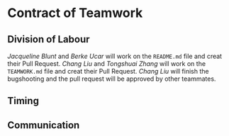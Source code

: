 # Contract of Teamwork
## Division of Labour
_Jacqueline Blunt_ and _Berke Ucar_ will work on the `README.md` file and creat their Pull Request.
_Chang Liu_ and _Tongshuai Zhang_ will work on the `TEAMWORK.md` file and creat their Pull Request.
_Chang Liu_ will finish the bugshooting and the pull request will be approved by other teammates.
## Timing
## Communication
